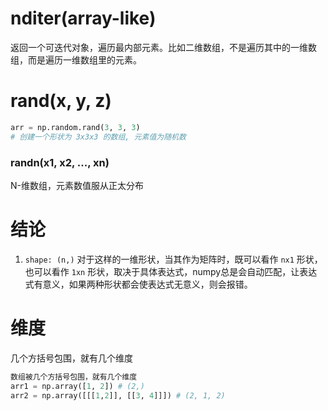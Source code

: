 # nditer(array-like)
返回一个可迭代对象，遍历最内部元素。比如二维数组，不是遍历其中的一维数组，而是遍历一维数组里的元素。
# rand(x, y, z)
``` python
arr = np.random.rand(3, 3, 3)
# 创建一个形状为 3x3x3 的数组, 元素值为随机数
```
### randn(x1, x2, ..., xn)
N-维数组，元素数值服从正太分布

# 结论
1. `shape: (n,)` 对于这样的一维形状，当其作为矩阵时，既可以看作 `nx1` 形状， 也可以看作 `1xn` 形状，取决于具体表达式，numpy总是会自动匹配，让表达式有意义，如果两种形状都会使表达式无意义，则会报错。

# 维度
几个方括号包围，就有几个维度
``` python
数组被几个方括号包围，就有几个维度
arr1 = np.array([1, 2]) # (2,)
arr2 = np.array([[[1,2]], [[3, 4]]]) # (2, 1, 2)
```
